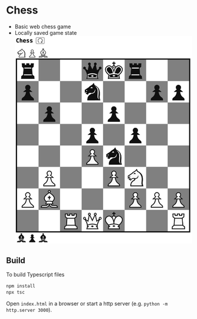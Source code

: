 # Chess
- Basic web chess game
- Locally saved game state
![image](./example-game.png)

## Build
To build Typescript files
```sh
npm install
npx tsc
```
Open `index.html` in a browser or start a http server (e.g. `python -m http.server 3000`).
